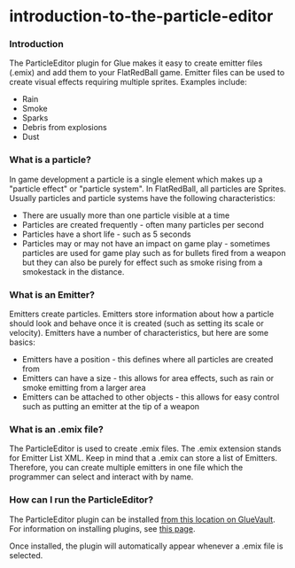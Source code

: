 # introduction-to-the-particle-editor

### Introduction

The ParticleEditor plugin for Glue makes it easy to create emitter files (.emix) and add them to your FlatRedBall game. Emitter files can be used to create visual effects requiring multiple sprites. Examples include:

* Rain
* Smoke
* Sparks
* Debris from explosions
* Dust

### What is a particle?

In game development a particle is a single element which makes up a "particle effect" or "particle system". In FlatRedBall, all particles are Sprites. Usually particles and particle systems have the following characteristics:

* There are usually more than one particle visible at a time
* Particles are created frequently - often many particles per second
* Particles have a short life - such as 5 seconds
* Particles may or may not have an impact on game play - sometimes particles are used for game play such as for bullets fired from a weapon but they can also be purely for effect such as smoke rising from a smokestack in the distance.

### What is an Emitter?

Emitters create particles. Emitters store information about how a particle should look and behave once it is created (such as setting its scale or velocity). Emitters have a number of characteristics, but here are some basics:

* Emitters have a position - this defines where all particles are created from
* Emitters can have a size - this allows for area effects, such as rain or smoke emitting from a larger area
* Emitters can be attached to other objects - this allows for easy control such as putting an emitter at the tip of a weapon

### What is an .emix file?

The ParticleEditor is used to create .emix files. The .emix extension stands for Emitter List XML. Keep in mind that a .emix can store a list of Emitters. Therefore, you can create multiple emitters in one file which the programmer can select and interact with by name.

### How can I run the ParticleEditor?

The ParticleEditor plugin can be installed [from this location on GlueVault](http://www.gluevault.com/plug/62-particle-editor-plugin-glue). For information on installing plugins, see [this page](../../../../frb/docs/index.php).

Once installed, the plugin will automatically appear whenever a .emix file is selected.
